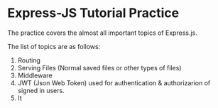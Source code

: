 # Express-JS Tutorial Practice  

The practice covers the almost all important topics of Express.js.

The list of topics are as follows:  
1) Routing  
2) Serving Files (Normal saved files or  other types of files)
3) Middleware
4) JWT (Json Web Token) used for authentication & authorizarion of signed in users.
5) It 
